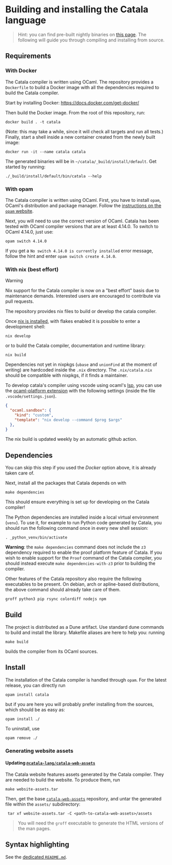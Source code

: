 # Building and installing the Catala language

> Hint: you can find pre-built nightly binaries on [this
> page](https://catalalang.github.io/catala/). The following will guide you
> through compiling and installing from source.

## Requirements

### With Docker

The Catala compiler is written using OCaml. The repository provides a `Dockerfile`
to build a Docker image with all the dependencies required to build the Catala compiler.

Start by installing Docker: https://docs.docker.com/get-docker/

Then build the Docker image. From the root of this repository, run:

    docker build . -t catala

(Note: this may take a while, since it will check all targets and run all
tests.) Finally, start a shell inside a new container created from the newly
built image:

    docker run -it --name catala catala

The generated binaries will be in `~/catala/_build/install/default`. Get started
by running:

    ./_build/install/default/bin/catala --help

### With opam

The Catala compiler is written using OCaml. First, you have to install `opam`,
OCaml's distribution and package manager. Follow the [instructions on the `opam`
website](https://opam.ocaml.org/doc/Install.html).

Next, you will need to use the correct version of OCaml. Catala has been tested
with OCaml compiler versions that are at least 4.14.0. To switch to OCaml 4.14.0,
just use:

    opam switch 4.14.0

If you get a `No switch 4.14.0 is currently installed` error message, follow
the hint and enter `opam switch create 4.14.0`.


### With nix (best effort)

> [!WARNING]
> Nix support for the Catala compiler is now on a "best effort" basis due to maintenance demands.
> Interested users are encouraged to contribute via pull requests.

The repository provides nix files to build or develop the catala compiler.

Once [nix is installed](https://nixos.org/manual/nix/stable/#ch-installing-binary),
with flakes enabled it is possible to enter a development shell:

    nix develop

or to build the Catala compiler, documentation and runtime library:

    nix build

Dependencies not yet in nixpkgs (`ubase` and `unionFind` at the moment of writing)
are hardcoded inside the `.nix` directory. The `.nix/catala.nix` should be compatible with
nixpkgs, if it finds a maintainer.

To develop catala's compiler using vscode using ocaml's [lsp](https://microsoft.github.io/language-server-protocol/), you can use the [ocaml-platform extension](https://marketplace.visualstudio.com/items?itemName=ocamllabs.ocaml-platform) with the following settings (inside the file `.vscode/settings.json`).

```json
{
  "ocaml.sandbox": {
    "kind": "custom",
    "template": "nix develop --command $prog $args"
  },
}
```

The nix build is updated weekly by an automatic github action.


## Dependencies

You can skip this step if you used the *Docker* option above, it is already taken
care of.

Next, install all the packages that Catala depends on with

    make dependencies

This should ensure everything is set up for developing on the Catala compiler!

The Python dependencies are installed inside a local virtual environment
(`venv`). To use it, for example to run Python code generated by Catala, you
should run the following command once in every new shell session:

    . _python_venv/bin/activate

**Warning**: the `make dependencies` command does not include the `z3`
dependency required to enable the proof platform feature of Catala. If you wish
to enable support for the `Proof` command of the Catala compiler, you should
instead execute `make dependencies-with-z3` prior to building the compiler.

Other features of the Catala repository also require the following executables
to be present. On debian, arch or apline-based distributions, the above command
should already take care of them.

    groff python3 pip rsync colordiff nodejs npm

## Build

The project is distributed as a Dune artifact. Use standard dune commands to build
and install the library. Makefile aliases are here to help you: running

    make build

builds the compiler from its OCaml sources.

## Install

The installation of the Catala compiler is handled through `opam`. For the
latest release, you can directly run

    opam install catala

but if you are here you will probably prefer installing from the sources, which
should be as easy as:

    opam install ./

To uninstall, use

    opam remove ./

### Generating website assets

#### Updating [`@catala-lang/catala-web-assets`](https://www.npmjs.com/package/@catala-lang/catala-web-assets) 

The Catala website features assets generated by the Catala compiler. They are
needed to build the website. To produce them, run

    make website-assets.tar

Then, get the base [`catala-web-assets`](https://github.com/CatalaLang/catala-web-assets)
repository, and untar the generated file within the `assets/` subdirectory:

     tar xf website-assets.tar -C <path-to-catala-web-assets>/assets

> You will need the `groff` executable to generate the HTML versions of the man
pages.

## Syntax highlighting

See the [dedicated `README.md`](./syntax_highlighting/README.md).
